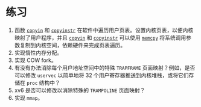 # 练习

1.  函数 [`copyin`](/source/xv6-riscv/user/usertests.c) 和 [`copyinstr`](/source/xv6-riscv/kernel/defs.h) 在软件中遍历用户页表。设置内核页表，以便内核映射了用户程序，并且 [`copyin`](/source/xv6-riscv/user/usertests.c) 和 [`copyinstr`](/source/xv6-riscv/kernel/defs.h) 可以使用 [`memcpy`](/source/xv6-riscv/user/ulib.c) 将系统调用参数复制到内核空间，依赖硬件来完成页表遍历。
2.  实现惰性内存分配。
3.  实现 COW fork。
4.  有没有办法消除每个用户地址空间中的特殊 `TRAPFRAME` 页面映射？例如，是否可以修改 `uservec` 以简单地将 32 个用户寄存器推送到内核堆栈，或将它们存储在 `proc` 结构中？
5.  xv6 是否可以修改以消除特殊的 `TRAMPOLINE` 页面映射？
6.  实现 `mmap`。